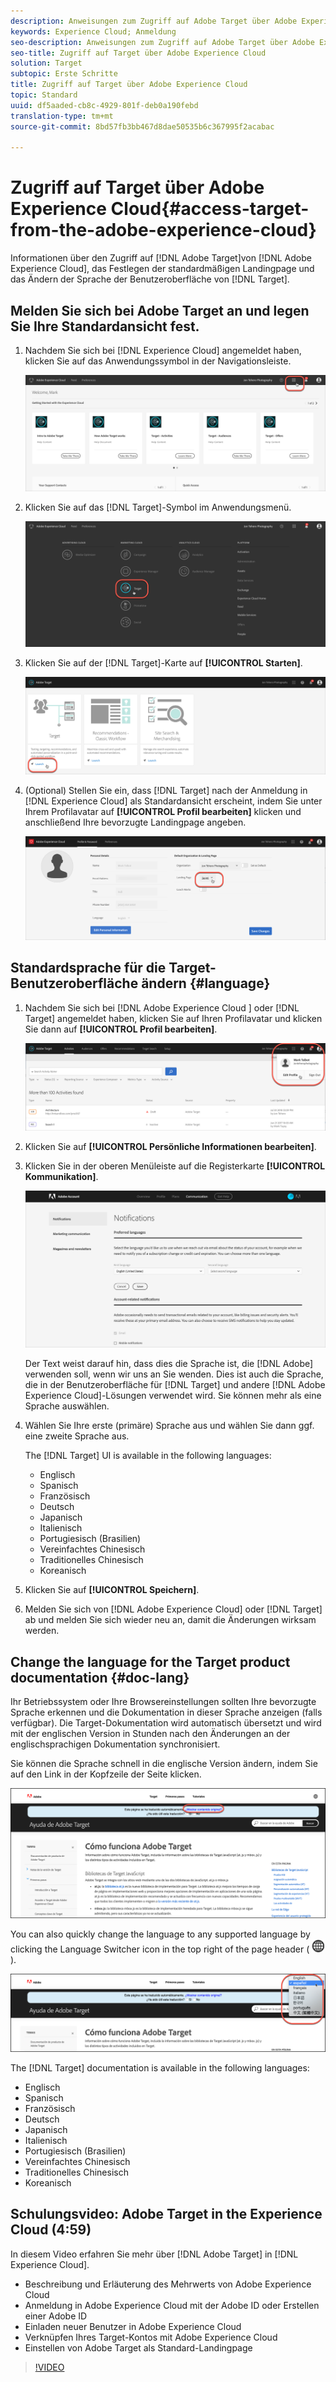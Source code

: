 ```yaml
---
description: Anweisungen zum Zugriff auf Adobe Target über Adobe Experience Cloud.
keywords: Experience Cloud; Anmeldung
seo-description: Anweisungen zum Zugriff auf Adobe Target über Adobe Experience Cloud.
seo-title: Zugriff auf Target über Adobe Experience Cloud
solution: Target
subtopic: Erste Schritte
title: Zugriff auf Target über Adobe Experience Cloud
topic: Standard
uuid: df5aaded-cb8c-4929-801f-deb0a190febd
translation-type: tm+mt
source-git-commit: 8bd57fb3bb467d8dae50535b6c367995f2acabac

---
```



# Zugriff auf Target über Adobe Experience Cloud{#access-target-from-the-adobe-experience-cloud}

Informationen über den Zugriff auf [!DNL Adobe Target]von [!DNL Adobe Experience Cloud], das Festlegen der standardmäßigen Landingpage und das Ändern der Sprache der Benutzeroberfläche von [!DNL Target].

## Melden Sie sich bei Adobe Target an und legen Sie Ihre Standardansicht fest.

1. Nachdem Sie sich bei [!DNL Experience Cloud] angemeldet haben, klicken Sie auf das Anwendungssymbol in der Navigationsleiste.

   ![Anwendungssymbol](/help/c-intro/assets/appmenu-new.png)

1. Klicken Sie auf das [!DNL Target]-Symbol im Anwendungsmenü.

   ![Target-Symbol](/help/c-intro/assets/appmenu-target-new.png)

1. Klicken Sie auf der [!DNL Target]-Karte auf **[!UICONTROL Starten]**.

   ![Target starten](/help/c-intro/assets/target-launch-new.png)

1. (Optional) Stellen Sie ein, dass [!DNL Target] nach der Anmeldung in [!DNL Experience Cloud] als Standardansicht erscheint, indem Sie unter Ihrem Profilavatar auf **[!UICONTROL Profil bearbeiten]** klicken und anschließend Ihre bevorzugte Landingpage angeben.

   ![Landingpage](/help/c-intro/assets/pagepref-new.png)

## Standardsprache für die Target-Benutzeroberfläche ändern {#language}

1. Nachdem Sie sich bei [!DNL Adobe Experience Cloud ] oder [!DNL Target] angemeldet haben, klicken Sie auf Ihren Profilavatar und klicken Sie dann auf **[!UICONTROL Profil bearbeiten]**.

   ![Profil bearbeiten](/help/c-intro/assets/change-language.png)

1. Klicken Sie auf **[!UICONTROL Persönliche Informationen bearbeiten]**.

1. Klicken Sie in der oberen Menüleiste auf die Registerkarte **[!UICONTROL Kommunikation]**.

   ![Bevorzugte Sprachen](/help/c-intro/assets/prefered-language.png)

   Der Text weist darauf hin, dass dies die Sprache ist, die [!DNL Adobe] verwenden soll, wenn wir uns an Sie wenden. Dies ist auch die Sprache, die in der Benutzeroberfläche für [!DNL Target] und andere [!DNL Adobe Experience Cloud]-Lösungen verwendet wird. Sie können mehr als eine Sprache auswählen.

1. Wählen Sie Ihre erste (primäre) Sprache aus und wählen Sie dann ggf. eine zweite Sprache aus.

   The [!DNL Target] UI is available in the following languages:

   * Englisch
   * Spanisch
   * Französisch
   * Deutsch
   * Japanisch
   * Italienisch
   * Portugiesisch (Brasilien)
   * Vereinfachtes Chinesisch
   * Traditionelles Chinesisch
   * Koreanisch

1. Klicken Sie auf **[!UICONTROL Speichern]**.

1. Melden Sie sich von [!DNL Adobe Experience Cloud] oder [!DNL Target] ab und melden Sie sich wieder neu an, damit die Änderungen wirksam werden.

## Change the language for the Target product documentation {#doc-lang}

Ihr Betriebssystem oder Ihre Browsereinstellungen sollten Ihre bevorzugte Sprache erkennen und die Dokumentation in dieser Sprache anzeigen (falls verfügbar). Die Target-Dokumentation wird automatisch übersetzt und wird mit der englischen Version in Stunden nach den Änderungen an der englischsprachigen Dokumentation synchronisiert.

Sie können die Sprache schnell in die englische Version ändern, indem Sie auf den Link in der Kopfzeile der Seite klicken.

![In Ausgangssprache ändern](/help/c-intro/assets/mt-original.png)

You can also quickly change the language to any supported language by clicking the Language Switcher icon in the top right of the page header ( ![language switcher](/help/c-intro/assets/icon-language-switcher.png) ).

![Sprachwechsel](/help/c-intro/assets/language-switcher.png)

The [!DNL Target] documentation is available in the following languages:

* Englisch
* Spanisch
* Französisch
* Deutsch
* Japanisch
* Italienisch
* Portugiesisch (Brasilien)
* Vereinfachtes Chinesisch
* Traditionelles Chinesisch
* Koreanisch

## Schulungsvideo: Adobe Target in the Experience Cloud (4:59)

In diesem Video erfahren Sie mehr über [!DNL Adobe Target] in [!DNL Experience Cloud].

* Beschreibung und Erläuterung des Mehrwerts von Adobe Experience Cloud
* Anmeldung in Adobe Experience Cloud mit der Adobe ID oder Erstellen einer Adobe ID
* Einladen neuer Benutzer in Adobe Experience Cloud
* Verknüpfen Ihres Target-Kontos mit Adobe Experience Cloud
* Einstellen von Adobe Target als Standard-Landingpage

>[!VIDEO](https://www.youtube.com/watch?v=7lwYrYC7vdM)